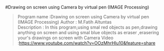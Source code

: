 #Drawing on screen using Camera by virtual pen (IMAGE Processing)
> Program name :Drawing on screen using Camera by virtual pen (IMAGE Processing)
> Author       : M.Fatih Altuntas                                          
> Description  : In this program,using smal  red objects as pen,drawing  anything  on screen
> and using smal blue objects as eraser ,erasering  your's drawings on screen with  Camera
> Video :https://www.youtube.com/watch?v=OOzMhrHIu10&feature=share
